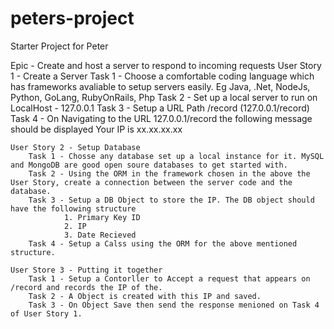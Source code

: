 # peters-project
Starter Project for Peter

Epic - Create and host a server to respond to incoming requests
	User Story 1 - Create a Server
		Task 1 - Choose a comfortable coding language which has frameworks avaliable to setup servers easily. Eg Java, .Net, NodeJs, Python, GoLang, RubyOnRails, Php
		Task 2 - Set up a local server to run on LocalHost - 127.0.0.1
		Task 3 - Setup a URL Path /record (127.0.0.1/record)
		Task 4 - On Navigating to the URL 127.0.0.1/record the following message should be displayed
					Your IP is xx.xx.xx.xx

	User Story 2 - Setup Database
		Task 1 - Chosse any database set up a local instance for it. MySQL and MongoDB are good open soure databases to get started with.
		Task 2 - Using the ORM in the framework chosen in the above the User Story, create a connection between the server code and the database.
		Task 3 - Setup a DB Object to store the IP. The DB object should have the following structure
				1. Primary Key ID
				2. IP
				3. Date Recieved
		Task 4 - Setup a Calss using the ORM for the above mentioned structure.
	
	User Store 3 - Putting it together
		Task 1 - Setup a Contorller to Accept a request that appears on /record and records the IP of the.
		Task 2 - A Object is created with this IP and saved.
		Task 3 - On Object Save then send the response menioned on Task 4 of User Story 1.
